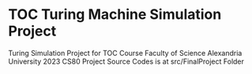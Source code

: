# TOC Turing Machine Simulation Project
Turing Simulation Project for TOC Course Faculty of Science Alexandria University 2023 CS80
Project Source Codes is at src/FinalProject Folder
